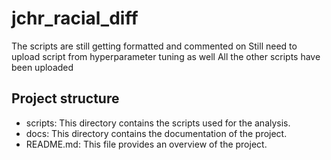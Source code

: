 # jchr_racial_diff

The scripts are still getting formatted and commented on
Still need to upload script from hyperparameter tuning as well
All the other scripts have been uploaded

## Project structure
- scripts: This directory contains the scripts used for the analysis.
- docs: This directory contains the documentation of the project.
- README.md: This file provides an overview of the project.
